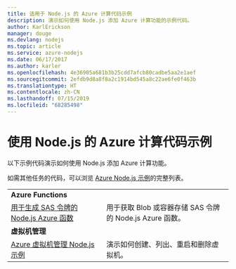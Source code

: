 ```yaml
---
title: 适用于 Node.js 的 Azure 计算代码示例
description: 演示如何使用 Node.js 添加 Azure 计算功能的示例代码。
author: KarlErickson
manager: douge
ms.devlang: nodejs
ms.topic: article
ms.service: azure-nodejs
ms.date: 06/17/2017
ms.author: karler
ms.openlocfilehash: 4e36905a681b3b25cdd7afcb80cadbe5aa2e1aef
ms.sourcegitcommit: 2efdb9d8a8f8a2c1914bd545a8c22ae6fe0f463b
ms.translationtype: HT
ms.contentlocale: zh-CN
ms.lasthandoff: 07/15/2019
ms.locfileid: "68285498"
---
```

# <a name="azure-compute-with-nodejs-code-samples"></a>使用 Node.js 的 Azure 计算代码示例

以下示例代码演示如何使用 Node.js 添加 Azure 计算功能。

如需其他任务的代码，可以浏览 [Azure Node.js 示例](https://azure.microsoft.com/resources/samples/?term=nodejs)的完整列表。

| | |
|---|---|
| **Azure Functions** ||
| [用于生成 SAS 令牌的 Node.js Azure 函数](https://azure.microsoft.com/resources/samples/functions-node-sas-token/) | 用于获取 Blob 或容器存储 SAS 令牌的 Node.js Azure 函数。 |
| **虚拟机管理** ||
| [Azure 虚拟机管理 Node.js 示例](https://github.com/Azure-Samples/compute-node-manage-vm) | 演示如何创建、列出、重启和删除虚拟机。 |